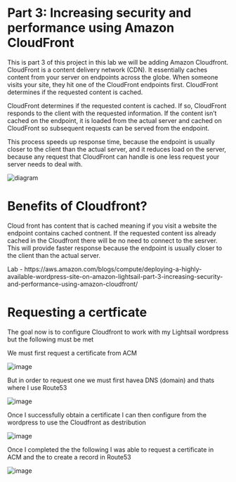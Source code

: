 
<h1> Part 3: Increasing security and performance using Amazon CloudFront</h1>

<p> This is part 3 of this project in this lab we will be adding Amazon Cloudfront. CloudFront is a content delivery network (CDN). It essentially caches content from your server on endpoints across the globe. When someone visits your site, they hit one of the CloudFront endpoints first. CloudFront determines if the requested content is cached.

 CloudFront determines if the requested content is cached. If so, CloudFront responds to the client with the requested information. If the content isn’t cached on the endpoint, it is loaded from the actual server and cached on CloudFront so subsequent requests can be served from the endpoint.

This process speeds up response time, because the endpoint is usually closer to the client than the actual server, and it reduces load on the server, because any request that CloudFront can handle is one less request your server needs to deal with.

</p>

![diagram](https://github.com/user-attachments/assets/d2d833bd-807c-4127-8190-ee647219d1aa)

<h1> Benefits of Cloudfront?</h1>

<p> Cloud front has content that is cached meaning if you visit a website the endpoint contains cached contnent. If the requested content iss already cached in the Cloudfront there will be no need to connect to the sesrver. This will provide faster response because the endpoint is usually closer to the client than the actual server. </p>

<p> Lab - https://aws.amazon.com/blogs/compute/deploying-a-highly-available-wordpress-site-on-amazon-lightsail-part-3-increasing-security-and-performance-using-amazon-cloudfront/ </p>

<h1> Requesting a certficate </h1>

<p> The goal now is to configure Cloudfront to work with my Lightsail wordpress but the following must be met</p>

<p> We must first request a certificate from ACM</p>

![image](https://github.com/user-attachments/assets/0851a597-1541-4ebf-94ae-92ff843afa85)

 <p>But in order to request one we must first havea DNS (domain) and thats where I use Route53
  
 ![image](https://github.com/user-attachments/assets/b1b494c9-6f00-40eb-8921-0f33953164a8)

 
 Once I successfully obtain a certificate I can then configure from the wordpress to use the Cloudfront as destribution</p>

![image](https://github.com/user-attachments/assets/71e73aa8-4fb5-43cf-a915-0af5501973d7)

<p> Once I completed the the following I was able to request a certificate in ACM and the to create a record in Route53 </p>

![image](https://github.com/user-attachments/assets/4c2b17dc-b385-462b-a128-b3f0104a3c1c)
